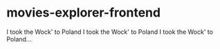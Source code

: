 # movies-explorer-frontend

I took the Wock' to Poland
I took the Wock' to Poland
I took the Wock' to Poland…